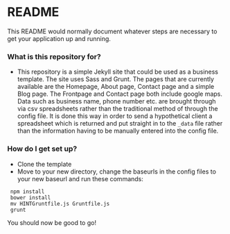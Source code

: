 # README #

This README would normally document whatever steps are necessary to get your application up and running.

### What is this repository for? ###

* This repository is a simple Jekyll site that could be used as a business template. The site uses Sass and Grunt. The pages that are currently available are the Homepage, About page, Contact page and a simple Blog page. The Frontpage and Contact page both include google maps. Data such as business name, phone number etc. are brought through via csv spreadsheets rather than the traditional method of through the config file. It is done this way in order to send a hypothetical client a spreadsheet which is returned and put straight in to the `_data` file rather than the information having to be manually entered into the config file.

### How do I get set up? ###

* Clone the template
* Move to your new directory, change the baseurls in the config files to your new baseurl and run these commands:

```
 npm install
 bower install
 mv HINTGruntfile.js Gruntfile.js
 grunt
```

You should now be good to go!
